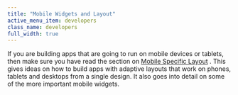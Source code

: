```yaml
---
title: "Mobile Widgets and Layout"
active_menu_item: developers
class_name: developers
full_width: true
---
```



If you are building apps that are going to run on mobile devices or tablets, then make sure you have read the section on [Mobile Specific Layout](../../../product-guide/mobile-apps-sites/index) . This gives ideas on how to build apps with adaptive layouts that work on phones, tablets and desktops from a single design. It also goes into detail on some of the more important mobile widgets.

